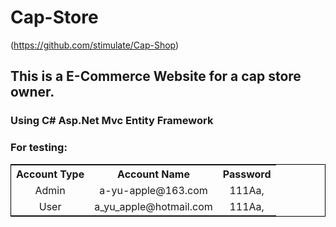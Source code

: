 # Cap-Store
(https://github.com/stimulate/Cap-Shop)
## This is a E-Commerce Website for a cap store owner.<br>
### Using C# Asp.Net Mvc Entity Framework <br>
### For testing:<br>
<table style="border: 1px solid black;
  border-collapse: collapse;text-align: center;">
  <tr>
    <th>Account Type</th>
    <th>Account Name</th>
    <th>Password</th>    
  </tr>
  <tr>
    <td>Admin</td>
    <td>a-yu-apple@163.com</td> 
    <td>111Aa,</td>
  </tr>
  <tr>
    <td>User</td>
    <td>a_yu_apple@hotmail.com</td> 
    <td>111Aa,</td>
  </tr>
</table>
